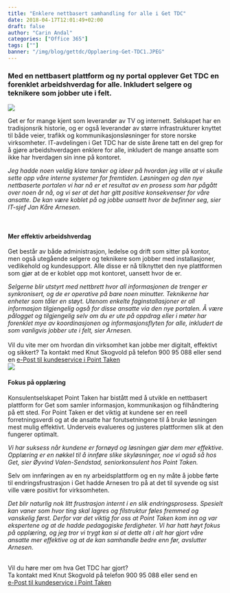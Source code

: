 ```yaml
---
title: "Enklere nettbasert samhandling for alle i Get TDC"
date: 2018-04-17T12:01:49+02:00
draft: false
author: "Carin Andal"
categories: ["Office 365"]
tags: [""]
banner: "/img/blog/gettdc/Opplaering-Get-TDC1.JPEG"
---
```


### Med en nettbasert plattform og ny portal opplever Get TDC en forenklet arbeidshverdag for alle. Inkludert selgere og teknikere som jobber ute i felt.

<img class="img-fluid mt-3 mb-3" src="/img/blog/gettdc/Opplaering-Get-TDC1.JPEG" /> 

Get er for mange kjent som leverandør av TV og internett. Selskapet har en tradisjonsrik historie, og er også leverandør av større infrastrukturer knyttet til både veier, trafikk og kommunikasjonsløsninger for store norske virksomheter. IT-avdelingen i Get TDC har de siste årene tatt en del grep for å gjøre arbeidshverdagen enklere for alle, inkludert de mange ansatte som ikke har hverdagen sin inne på kontoret. 

<em>Jeg hadde noen veldig klare tanker og ideer på hvordan jeg ville at vi skulle sette opp våre interne systemer for fremtiden. Løsningen og den nye nettbaserte portalen vi har nå er et resultat av en prosess som har pågått over noen år nå, og vi ser at det har gitt positive konsekvenser for våre ansatte. De kan være koblet på og jobbe uansett hvor de befinner seg, sier IT-sjef Jan Kåre Arnesen.  </em>

<br>

#### Mer effektiv arbeidshverdag  

Get består av både administrasjon, ledelse og drift som sitter på kontor, men også utegående selgere og teknikere som jobber med installasjoner, vedlikehold og kundesupport. Alle disse er nå tilknyttet den nye plattformen som gjør at de er koblet opp mot kontoret, uansett hvor de er. 
 
<em>Selgerne blir utstyrt med nettbrett hvor all informasjonen de trenger er synkronisert, og de er operative på bare noen minutter. Teknikerne har enheter som tåler en støyt. Utenom enkelte faginstallasjoner er all informasjon tilgjengelig også for disse ansatte via den nye portalen. Å være pålogget og tilgjengelig selv om du er ute på oppdrag eller i møter har forenklet mye av koordinasjonen og informasjonsflyten for alle, inkludert de som vanligvis jobber ute i felt, sier Arnesen. </em>
<br> <br>
Vil du vite mer om hvordan din virksomhet kan jobbe mer digitalt, effektivt og sikkert? 
Ta kontakt med Knut Skogvold på telefon 900 95 088 eller send en 
<a href="kundeservice i pointtaken.no"  rel="nofollow" onclick="this.href='mailto:' + 'kundeservice' + '@' + 'pointtaken.no'">e-Post til kundeservice i Point Taken</a>
<br />
<img class="img-fluid mt-3 mb-3" src="/img/blog/gettdc/Opplaering-Get-TDC2.JPEG" />
<br />

#### Fokus på opplæring  

Konsulentselskapet Point Taken har bistått med å utvikle en nettbasert plattform for Get som samler informasjon, kommunikasjon og filhåndtering på ett sted. For Point Taken er det viktig at kundene ser en reell forretningsverdi og at de ansatte har forutsetningene til å bruke løsningen mest mulig effektivt. Underveis evalueres og justeres plattformen slik at den fungerer optimalt.   
 
<em>Vi har suksess når kundene er fornøyd og løsningen gjør dem mer effektive. Opplæring er en nøkkel til å innføre slike skyløsninger, noe vi også så hos Get, sier Øyvind Valen-Sendstad, seniorkonsulent hos Point Taken. </em>
 
Selv om innføringen av en ny arbeidsplattform og en ny måte å jobbe førte til endringsfrustrasjon i Get hadde Arnesen tro på at det til syvende og sist ville være positivt for virksomheten.  
 
<em>Det blir naturlig nok litt frustrasjon internt i en slik endringsprosess. Spesielt kan vaner som hvor ting skal lagres og filstruktur føles fremmed og vanskelig først. Derfor var det viktig for oss at Point Taken kom inn og var ekspertene og at de hadde pedagogiske ferdigheter. Vi har hatt høyt fokus på opplæring, og jeg tror vi trygt kan si at dette alt i alt har gjort våre ansatte mer effektive og at de kan samhandle bedre enn før, avslutter Arnesen.</em>  
 
 <br>
Vil du høre mer om hva Get TDC har gjort?
<br>
Ta kontakt med Knut Skogvold på telefon 900 95 088 eller send en <br>
<a href="kundeservice i pointtaken.no"  rel="nofollow" onclick="this.href='mailto:' + 'kundeservice' + '@' + 'pointtaken.no'">e-Post til kundeservice i Point Taken</a>



 

 
